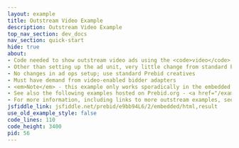 ```yaml
---
layout: example
title: Outstream Video Example
description: Outstream Video Example
top_nav_section: dev_docs
nav_section: quick-start
hide: true
about:
- Code needed to show outstream video ads using the <code>video</code> media type with <code>outstream</code> context
- Other than setting up the ad unit, very little change from standard Prebid for engineering
- No changes in ad ops setup; use standard Prebid creatives
- Must have demand from video-enabled bidder adapters
- <em>Note</em> - this example only works sporadically in the embedded JSFiddle below - try <a href="http://jsfiddle.net/prebid/e9bb94L6/2/">running it from JSFiddle.net directly</a>
- See also the following examples hosted on Prebid.org - <a href="/examples/video/outstream/outstream-dfp-two-adapters-demo.html">Show an outstream ad using Unruly and AppNexus</a>, and <a href="/examples/video/outstream/outstream-no-adserver-demo.html">Show an outstream ad without an ad server</a>
- For more information, including links to more outstream examples, see <a href="/dev-docs/show-outstream-video-ads.html">Show Outstream Video Ads</a>
jsfiddle_link: jsfiddle.net/prebid/e9bb94L6/2/embedded/html,result
use_old_example_style: false
code_lines: 110
code_height: 3400
pid: 56
---
```

